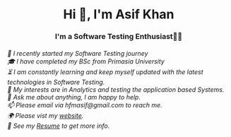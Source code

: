 <h1 align="center">Hi 👋, I'm Asif Khan</h1>
<h3 align="center">I'm a Software Testing Enthusiast👨‍💻</h3>
<h6 align="left">🏅 I recently started my Software Testing journey</br>
🎓 I have completed my BSc from Primasia University</br>
⏳ I am constantly learning and keep myself updated with the latest technologies in Software Testing.</br>
🤔 My interests are in Analytics and testing the application based Systems.</br>
💬 Ask me about anything, I am happy to help.</br>
📫 Please email via hfmasif@gmail.com to reach me.</br>
🌍 Please vist my <a href="under construction">website</a>.</br>
📝 See my <a href="[https://drive.google.com/file/d/11LA6pm37-Vt0x-Slwu-XIzX5UnlY8Zg1/view?usp=share_link](https://drive.google.com/file/d/13rMO7H_smbcvO5fxgugPGN6YwtMfUwZT/view?usp=sharing)" target="_blank">Resume</a> to get more info.</br></h6>

